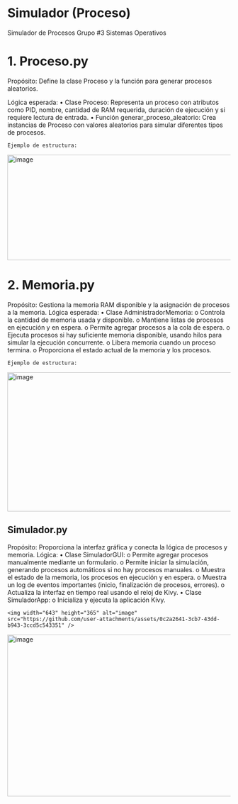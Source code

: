 # Simulador (Proceso)
Simulador de Procesos Grupo #3 Sistemas Operativos

# 1. Proceso.py

  Propósito: Define la clase Proceso y la función para generar procesos aleatorios.
  
  Lógica esperada:
    •
    Clase Proceso: Representa un proceso con atributos como PID, nombre, cantidad de RAM requerida, duración de ejecución y si requiere    lectura de entrada.
    •
    Función generar_proceso_aleatorio: Crea instancias de Proceso con valores aleatorios para simular diferentes tipos de procesos.
    
    Ejemplo de estructura:
<img width="662" height="238" alt="image" src="https://github.com/user-attachments/assets/0df2e168-0631-4daa-a8ac-5c11a493aa70" />

   
# 2. Memoria.py

  Propósito: Gestiona la memoria RAM disponible y la asignación de procesos a la memoria.
  Lógica esperada:
    •
    Clase AdministradorMemoria:
    o
    Controla la cantidad de memoria usada y disponible.
    o
    Mantiene listas de procesos en ejecución y en espera.
    o
    Permite agregar procesos a la cola de espera.
    o
    Ejecuta procesos si hay suficiente memoria disponible, usando hilos para simular la ejecución concurrente.
    o
    Libera memoria cuando un proceso termina.
    o
    Proporciona el estado actual de la memoria y los procesos.
    
    Ejemplo de estructura:

<img width="629" height="314" alt="image" src="https://github.com/user-attachments/assets/db6035f0-65d5-4bf2-971d-3aede639f405" />


## Simulador.py

  Propósito: Proporciona la interfaz gráfica y conecta la lógica de procesos y memoria.
  Lógica:
    •
    Clase SimuladorGUI:
    o
    Permite agregar procesos manualmente mediante un formulario.
    o
    Permite iniciar la simulación, generando procesos automáticos si no hay procesos manuales.
    o
    Muestra el estado de la memoria, los procesos en ejecución y en espera.
    o
    Muestra un log de eventos importantes (inicio, finalización de procesos, errores).
    o
    Actualiza la interfaz en tiempo real usando el reloj de Kivy.
    •
    Clase SimuladorApp:
    o
    Inicializa y ejecuta la aplicación Kivy.

    <img width="643" height="365" alt="image" src="https://github.com/user-attachments/assets/0c2a2641-3cb7-43dd-b943-3ccd5c543351" />
<img width="643" height="365" alt="image" src="https://github.com/user-attachments/assets/a23139fa-febb-4717-853f-12cd1597a79f" />




